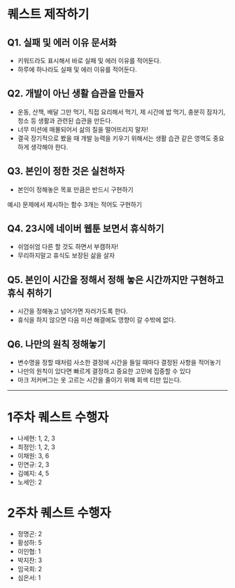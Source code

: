 # 퀘스트 제작하기

## Q1. 실패 및 에러 이유 문서화
- 키워드라도 표시해서 바로 실패 및 에러 이유를 적어둔다.
- 하루에 하나라도 실패 및 에러 이유를 적어둔다.

## Q2. 개발이 아닌 생활 습관을 만들자
- 운동, 산책, 배달 그만 먹기, 직접 요리해서 먹기, 제 시간에 밥 먹기, 충분히 잠자기, 청소 등 생활과 관련된 습관을 만든다.
- 너무 미션에 매몰되어서 삶의 질을 떨어뜨리지 말자!
- 결국 장기적으로 봤을 때 개발 능력을 키우기 위해서는 생활 습관 같은 영역도 중요하게 생각해야 한다.

## Q3. 본인이 정한 것은 실천하자
- 본인이 정해놓은 목표 만큼은 반드시 구현하기

예시) 문제에서 제시하는 함수 3개는 적어도 구현하기

## Q4. 23시에 네이버 웹툰 보면서 휴식하기
- 쉬엄쉬엄 다른 할 것도 하면서 부캠하자!
- 무리하지말고 휴식도 보장된 삶을 살자

## Q5. 본인이 시간을 정해서 정해 놓은 시간까지만 구현하고 휴식 취하기
- 시간을 정해놓고 넘어가면 자러가도록 한다.
- 휴식을 하지 않으면 다음 미션 해결에도 영향이 갈 수밖에 없다.

## Q6. 나만의 원칙 정해놓기
- 변수명을 정할 때처럼 사소한 결정에 시간을 들일 때마다 결정된 사항을 적어놓기
- 나만의 원칙이 있다면 빠르게 결정하고 중요한 고민에 집중할 수 있다
- 마크 저커버그는 옷 고르는 시간을 줄이기 위해 회색 티만 입는다.

---

# 1주차 퀘스트 수행자

- 나세현: 1, 2, 3
- 최정인: 1, 2, 3
- 이채원: 3, 6
- 민연규: 2, 3
- 김예지: 4, 5
- 노세인: 2

# 2주차 퀘스트 수행자

- 정명곤: 2
- 황성하: 5
- 이인협: 1
- 박지찬: 3
- 임국희: 2
- 심은서: 1
